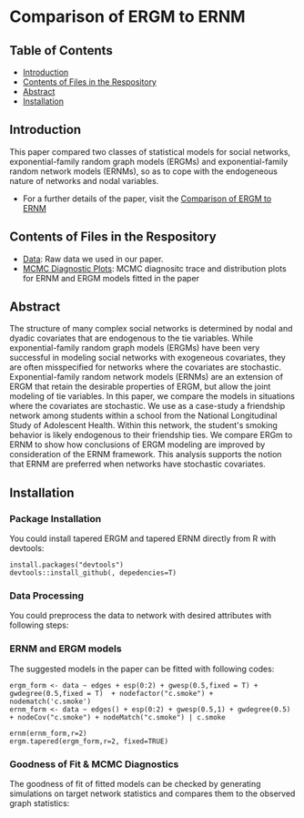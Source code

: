 # Comparison of ERGM to ERNM

## Table of Contents

- [Introduction](#Introduction)
- [Contents of Files in the Respository](#Contents-of-Files-in-the-Respository)
- [Abstract](#Abstract)
- [Installation](#Installation)


## Introduction

This paper compared two classes of statistical models for social networks, exponential-family random graph models (ERGMs) and exponential-family random network models (ERNMs), so as to cope with the endogeneous nature of networks and nodal variables.

- For a further details of the paper, visit the
[Comparison of ERGM to ERNM](https://drive.google.com/file/d/1mPHLsypGwfLOGTBUS6GuZrEpxGjES_kV/view?usp=sharing)

## Contents of Files in the Respository

- [Data](P0AH_s270_weak_.RData): Raw data we used in our paper.
- [MCMC Diagnostic Plots](MCMC_Diagnostics): MCMC diagnositc trace and distribution plots for ERNM and ERGM models fitted in the paper

## Abstract

The structure of many complex social networks is determined by nodal and dyadic covariates that are endogenous to the tie variables. While exponential-family random graph models (ERGMs) have been very successful in modeling social networks with exogeneous covariates, they are often misspecified for networks where the covariates are stochastic. Exponential-family random network models (ERNMs) are an extension of ERGM that retain the desirable properties of ERGM, but allow the joint modeling of tie variables. In this paper, we compare the models in situations where the covariates are stochastic. We use as a case-study a friendship network among students within a school from the National Longitudinal Study of Adolescent Health. Within this network, the student's smoking behavior is likely endogenous to their friendship ties. We compare ERGm to ERNM to show how conclusions of ERGM modeling are improved by consideration of the ERNM framework.
This analysis supports the notion that ERNM are preferred when networks have stochastic covariates.

## Installation

### Package Installation

You could install tapered ERGM and tapered ERNM directly from R with devtools:

```
install.packages("devtools")
devtools::install_github(, depedencies=T)
```

### Data Processing

You could preprocess the data to network with desired attributes with following steps:


### ERNM and ERGM models

The suggested models in the paper can be fitted with following codes:

```
ergm_form <- data ~ edges + esp(0:2) + gwesp(0.5,fixed = T) + gwdegree(0.5,fixed = T)  + nodefactor("c.smoke") + nodematch('c.smoke') 
ernm_form <- data ~ edges() + esp(0:2) + gwesp(0.5,1) + gwdegree(0.5) + nodeCov("c.smoke") + nodeMatch("c.smoke") | c.smoke

ernm(ernm_form,r=2)
ergm.tapered(ergm_form,r=2, fixed=TRUE)
```

### Goodness of Fit & MCMC Diagnostics

The goodness of fit of fitted models can be checked by generating simulations on target network statistics and compares them to the observed graph statistics:

```

```


